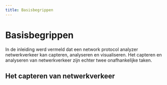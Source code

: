 ```yaml
---
title: Basisbegrippen
---
```


# Basisbegrippen

In de inleiding werd vermeld dat een network protocol analyzer netwerkverkeer kan capteren, analyseren en visualiseren. Het capteren en analyseren van netwerkverkeer zijn echter twee onafhankelijke taken.

## Het capteren van netwerkverkeer


